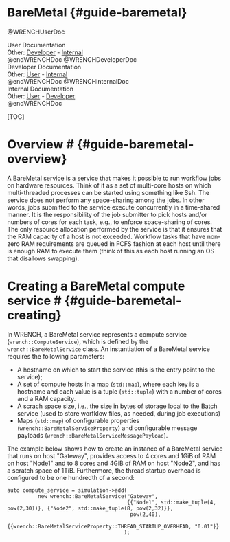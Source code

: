 BareMetal                        {#guide-baremetal}
============

@WRENCHUserDoc <div class="doc-type">User Documentation</div><div class="doc-link">Other: <a href="../developer/guide-baremetal.html">Developer</a> - <a href="../internal/guide-baremetal.html">Internal</a></div> @endWRENCHDoc
@WRENCHDeveloperDoc  <div class="doc-type">Developer Documentation</div><div class="doc-link">Other: <a href="../user/guide-baremetal.html">User</a> - <a href="../internal/guide-baremetal.html">Internal</a></div> @endWRENCHDoc
@WRENCHInternalDoc  <div class="doc-type">Internal Documentation</div><div class="doc-link">Other: <a href="../user/guide-baremetal.html">User</a> -  <a href="../developer/guide-baremetal.html">Developer</a></div> @endWRENCHDoc

[TOC]

# Overview #            {#guide-baremetal-overview}

A BareMetal service is a service that makes it possible to run workflow
jobs on hardware resources. Think of it as a set of multi-core hosts on
which multi-threaded processes can be started using something like Ssh. The
service does not perform any space-sharing among the jobs. In other words,
jobs submitted to the service execute concurrently in a time-shared manner.
It is the responsibility of the job submitter to pick hosts and/or numbers
of cores for each task, e.g., to enforce space-sharing of cores.  The only
resource allocation performed by the service is that it ensures that the
RAM capacity of a host is not exceeded. Workflow tasks that have non-zero
RAM requirements are queued in FCFS fashion at each host until there is
enough RAM to execute them (think of this as each host running an OS that
disallows swapping).

# Creating a BareMetal compute service #        {#guide-baremetal-creating}

In WRENCH, a BareMetal service represents a compute service
(`wrench::ComputeService`), which is defined by the `wrench::BareMetalService`
class. An instantiation of a BareMetal service requires the following
parameters:

- A hostname on which to start the service (this is the entry point to the service);
- A set of compute hosts in a map (`std::map`), where each key is a hostname
  and each value is a tuple (`std::tuple`) with a number of cores and a RAM capacity. 
- A scrach space size, i.e., the size in bytes of storage local to the Batch service (used to store
  worfklow files, as needed, during job executions) 
- Maps (`std::map`) of configurable properties (`wrench::BareMetalServiceProperty`) and configurable message 
  payloads (`wrench::BareMetalServiceMessagePayload`).
  
The example below shows how to create an instance of a BareMetal service
that runs on host "Gateway", provides access to 4 cores and 1GiB of RAM on host "Node1"
and to 8 cores and 4GiB of RAM on host "Node2", and has a scratch space of 1TiB. Furthermore, the thread startup overhead is
configured to be one hundredth of a second:

~~~~~~~~~~~~~{.cpp}
auto compute_service = simulation->add(
          new wrench::BareMetalService("Gateway", 
                                       {{"Node1", std::make_tuple(4, pow(2,30))}, {"Node2", std::make_tuple(8, pow(2,32)}},
                                        pow(2,40),
                                       {{wrench::BareMetalServiceProperty::THREAD_STARTUP_OVERHEAD, "0.01"}}
                                      );
~~~~~~~~~~~~~

